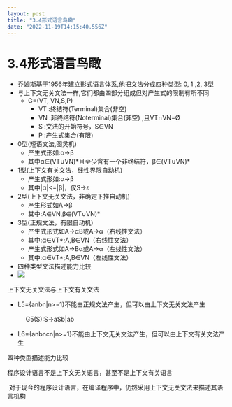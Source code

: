 ```yaml
---
layout: post
title: "3.4形式语言鸟瞰"
date: "2022-11-19T14:15:40.556Z"
---
```

3.4形式语言鸟瞰
=========

*   乔姆斯基于1956年建立形式语言体系,他把文法分成四种类型: 0, 1 ,2, 3型
*   与上下文无关文法一样,它们都由四部分组成但对产生式的限制有所不同
    *   G=(VT, VN,S,P)
        *   VT :终结符(Terminal)集合(非空)
        *   VN :非终结符(Noterminal)集合(非空) ,且VT∩VN\=Ø
        *   S :文法的开始符号，S∈VN
        *   P :产生式集合(有限)
*   0型(短语文法,图灵机)
    *   产生式形如:α→β
    *   其中α∈(VT∪VN)\*且至少含有一个非终结符，β∈(VT∪VN)\*
*   1型(上下文有关文法，线性界限自动机)
    *   产生式形如:α→β
    *   其中|α|<=|β|，仅S→ε
*   2型(上下文无关文法，非确定下推自动机)
    *   产生形式如A→β
    *   其中:A∈VN,β∈(VT∪VN)\*
*   3型(正规文法，有限自动机)
    *   产生式形式如A→αB或A→α（右线性文法）
    *   其中:α∈VT\*;A,B∈VN（右线性文法）
    *   产生式形式如A→Bα或A→α（左线性文法）
    *   其中:α∈VT\*;A,B∈VN（左线性文法）
*   四种类型文法描述能力比较
*   ![](https://img2022.cnblogs.com/blog/1560480/202211/1560480-20221119175133914-1705489908.png) 

上下文无关文法与上下文有关文法

*   L5\={anbn|n>=1}不能由正规文法产生，但可以由上下文无关文法产生

　　　G5(S):S→aSb|ab

*   L6\={anbncn|n>=1}不能由上下文无关文法产生，但可以由上下文有关文法产生

四种类型描述能力比较

程序设计语言不是上下文无关语言，甚至不是上下文有关语言

 对于现今的程序设计语言，在编译程序中，仍然采用上下文无关文法来描述其语言机构